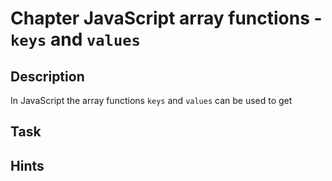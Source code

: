 # Chapter JavaScript array functions - `keys` and `values`

## Description

In JavaScript the array functions `keys` and `values`
can be used to get

## Task

## Hints

